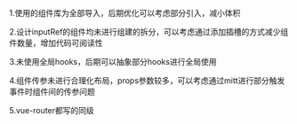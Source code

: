 1.使用的组件库为全部导入，后期优化可以考虑部分引入，减小体积

2.设计inputRef的组件均未进行组建的拆分，可以考虑通过添加插槽的方式减少组件数量，增加代码可阅读性

3.未使用全局hooks，后期可以抽象部分hooks进行全局使用

4.组件传参未进行合理化布局，props参数较多，可以考虑通过mitt进行部分触发事件时组件间的传参问题

5.vue-router都写的同级